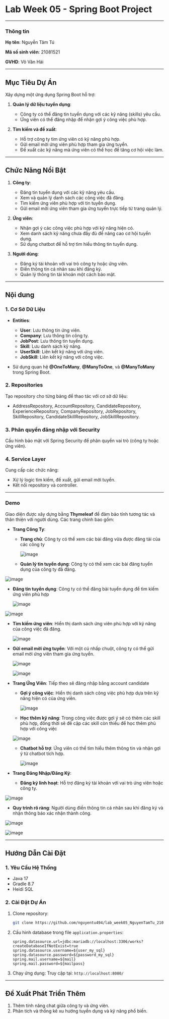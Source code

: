 
# Lab Week 05 - Spring Boot Project

---

### **Thông tin**

 **Họ tên**: Nguyễn Tâm Tú
 
 **Mã số sinh viên**: 21081521
 
 **GVHD**: Võ Văn Hải

---

## **Mục Tiêu Dự Án**
Xây dựng một ứng dụng Spring Boot hỗ trợ:

1. **Quản lý dữ liệu tuyển dụng**:
   - Công ty có thể đăng tin tuyển dụng với các kỹ năng (skills) yêu cầu.
   - Ứng viên có thể đăng nhập để nhận gợi ý công việc phù hợp.

2. **Tìm kiếm và đề xuất**:
   - Hỗ trợ công ty tìm ứng viên có kỹ năng phù hợp.
   - Gửi email mời ứng viên phù hợp tham gia ứng tuyển.
   - Đề xuất các kỹ năng mà ứng viên có thể học để tăng cơ hội việc làm.

---

## **Chức Năng Nổi Bật**

1. **Công ty**:
   - Đăng tin tuyển dụng với các kỹ năng yêu cầu.
   - Xem và quản lý danh sách các công việc đã đăng.
   - Tìm kiếm ứng viên phù hợp với tin tuyển dụng.
   - Gửi email mời ứng viên tham gia ứng tuyển trực tiếp từ trang quản lý.

2. **Ứng viên**:
   - Nhận gợi ý các công việc phù hợp với kỹ năng hiện có.
   - Xem danh sách kỹ năng chưa đầy đủ để nâng cao cơ hội tuyển dụng.
   - Sử dụng chatbot để hỗ trợ tìm hiểu thông tin tuyển dụng.

3. **Người dùng**:
   - Đăng ký tài khoản với vai trò công ty hoặc ứng viên.
   - Điền thông tin cá nhân sau khi đăng ký.
   - Quản lý thông tin tài khoản một cách bảo mật.

---

## **Nội dung**

### 1. **Cơ Sở Dữ Liệu**
- **Entities**:
  - **User**: Lưu thông tin ứng viên.
  - **Company**: Lưu thông tin công ty.
  - **JobPost**: Lưu thông tin tuyển dụng.
  - **Skill**: Lưu danh sách kỹ năng.
  - **UserSkill**: Liên kết kỹ năng với ứng viên.
  - **JobSkill**: Liên kết kỹ năng với công việc.

- Sử dụng quan hệ **@OneToMany**, **@ManyToOne**, và **@ManyToMany** trong Spring Boot.

### 2. **Repositories**
Tạo repository cho từng bảng để thao tác với cơ sở dữ liệu:
- AddressRepository, AccountRepository, CandidateRepository, ExperienceRepository, CompanyRepository, JobRepository, SkillRepository, CandidateSkillRepository, JobSkillRepository.

### 3. **Phân quyền đăng nhập với Security**
Cấu hình bảo mật với Spring Security để phân quyền vai trò (công ty hoặc ứng viên).

### 4. **Service Layer**
Cung cấp các chức năng:
- Xử lý logic tìm kiếm, đề xuất, gửi email mời tuyển.
- Kết nối repository và controller.

---

### **Demo**

Giao diện được xây dựng bằng **Thymeleaf** để đảm bảo tính tương tác và thân thiện với người dùng. Các trang chính bao gồm:

- **Trang Công Ty**:
  - **Trang chủ**: Công ty có thể xem các bài đăng vừa được đăng tải của các công ty

    ![image](https://github.com/user-attachments/assets/28d8382e-b566-458f-a038-33a099d50c7d)

  - **Quản lý tin tuyển dụng**: Công ty có thể xem các bài đăng tuyển dụng của công ty đã đăng.
    
![image](https://github.com/user-attachments/assets/809ceb92-60c7-493c-bae9-5d140e3627c0)

  - **Đăng tin tuyển dụng**: Công ty có thể đăng bài tuyển dụng để tìm kiếm ứng viên phù hợp

    ![image](https://github.com/user-attachments/assets/b5b23280-c697-4a41-87a6-1bd361698b02)

   ![image](https://github.com/user-attachments/assets/4becd379-b71c-4a67-b847-ade7e6b0c8ef)


  - **Tìm kiếm ứng viên**: Hiển thị danh sách ứng viên phù hợp với kỹ năng của công việc đã đăng.
       
    ![image](https://github.com/user-attachments/assets/6c7facad-718d-44cb-9a39-d46991a54777)

  - **Gửi email mời ứng tuyển**: Với một cú nhấp chuột, công ty có thể gửi email mời ứng viên tham gia ứng tuyển.

    ![image](https://github.com/user-attachments/assets/6630eaf2-8f3a-44ba-9d0a-c5f668f39f94)

    ![image](https://github.com/user-attachments/assets/d818351e-187b-4add-80f0-5694b0bd1f4a)

- **Trang Ứng Viên**: Tiếp theo sẽ đăng nhập bằng account candidate
  - **Gợi ý công việc**: Hiển thị danh sách công việc phù hợp dựa trên kỹ năng hiện có của ứng viên.

    ![image](https://github.com/user-attachments/assets/90d57b3f-9f61-4dcf-87cd-bdf0878613dd)

  - **Học thêm kỹ năng**: Trong công việc được gợi ý sẽ có thêm các skill phù hợp, đồng thời sẽ đề cập các skill còn thiếu để học thêm phù hợp với công việc
 
  ![image](https://github.com/user-attachments/assets/e0f363c2-ea8f-4b0d-9345-82bd549108bf)


  - **Chatbot hỗ trợ**: Ứng viên có thể tìm hiểu thêm thông tin và nhận gợi ý từ chatbot tích hợp.
 
    ![image](https://github.com/user-attachments/assets/34e28ed9-cd16-447d-84b7-b12d704952cf)

- **Trang Đăng Nhập/Đăng Ký**:
  - **Đăng ký linh hoạt**: Hỗ trợ đăng ký tài khoản với vai trò ứng viên hoặc công ty.

![image](https://github.com/user-attachments/assets/40d62446-b137-4740-b863-ec70fa441a38)

  - **Quy trình rõ ràng**: Người dùng điền thông tin cá nhân sau khi đăng ký và nhận thông báo xác nhận thành công.

![image](https://github.com/user-attachments/assets/a81e2e2e-4d0b-463d-a937-4d586db3f11d)

![image](https://github.com/user-attachments/assets/3b525afe-0126-4a8e-be77-68cc4836d146)

---

## **Hướng Dẫn Cài Đặt**

### 1. **Yêu Cầu Hệ Thống**
- Java 17
- Gradle 8.7
- Heidi SQL

### 2. **Cài Đặt Dự Án**
1. Clone repository:
   ```bash
   git clone https://github.com/nguyentu494/lab_week05_NguyenTamTu_21081521.git
   ```
2. Cấu hình database trong file `application.properties`:
   ```properties
   spring.datasource.url=jdbc:mariadb://localhost:3306/works?createDatabaseIfNotExist=true
   spring.datasource.username=${user_my_sql}
   spring.datasource.password=${password_my_sql}
   spring.mail.username=${mail}
   spring.mail.password=${mailpass}
   ```
3. Chạy ứng dụng:
   Truy cập tại: `http://localhost:8080/`

---

## **Đề Xuất Phát Triển Thêm**

1. Thêm tính năng chat giữa công ty và ứng viên.
2. Phân tích và thống kê xu hướng tuyển dụng và kỹ năng phổ biến.
